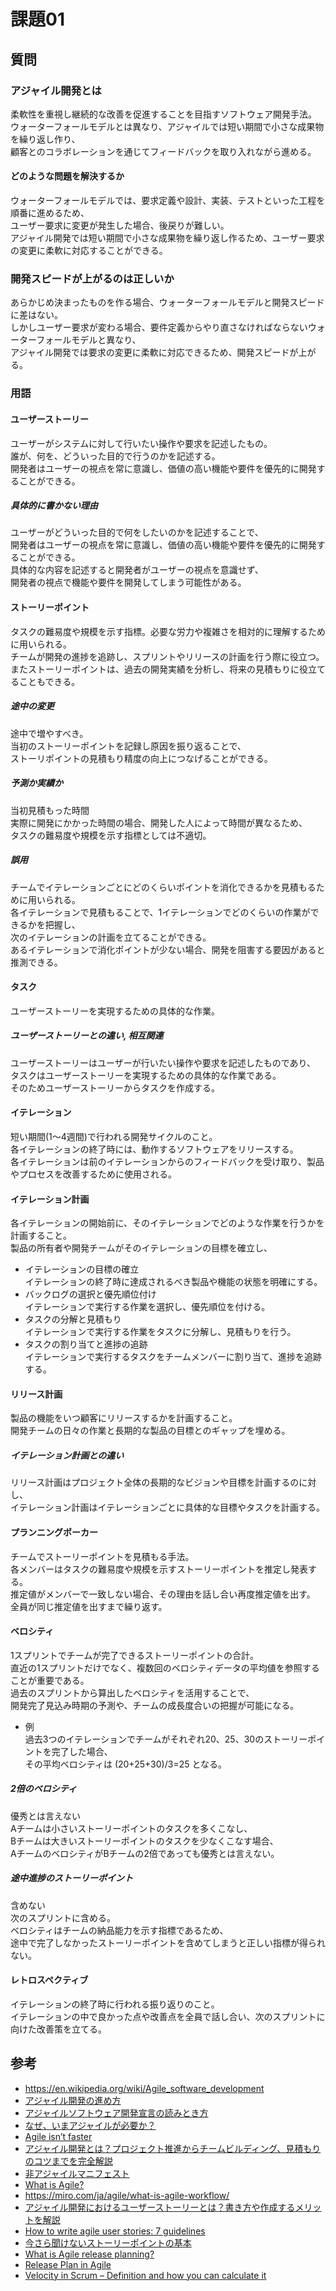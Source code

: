# 課題01

## 質問

### アジャイル開発とは

柔軟性を重視し継続的な改善を促進することを目指すソフトウェア開発手法。  
ウォーターフォールモデルとは異なり、アジャイルでは短い期間で小さな成果物を繰り返し作り、  
顧客とのコラボレーションを通じてフィードバックを取り入れながら進める。  

#### どのような問題を解決するか

ウォーターフォールモデルでは、要求定義や設計、実装、テストといった工程を順番に進めるため、  
ユーザー要求に変更が発生した場合、後戻りが難しい。  
アジャイル開発では短い期間で小さな成果物を繰り返し作るため、ユーザー要求の変更に柔軟に対応することができる。  

### 開発スピードが上がるのは正しいか

あらかじめ決まったものを作る場合、ウォーターフォールモデルと開発スピードに差はない。  
しかしユーザー要求が変わる場合、要件定義からやり直さなければならないウォーターフォールモデルと異なり、  
アジャイル開発では要求の変更に柔軟に対応できるため、開発スピードが上がる。  

### 用語

#### ユーザーストーリー

ユーザーがシステムに対して行いたい操作や要求を記述したもの。  
誰が、何を、どういった目的で行うのかを記述する。  
開発者はユーザーの視点を常に意識し、価値の高い機能や要件を優先的に開発することができる。  

##### 具体的に書かない理由

ユーザーがどういった目的で何をしたいのかを記述することで、  
開発者はユーザーの視点を常に意識し、価値の高い機能や要件を優先的に開発することができる。  
具体的な内容を記述すると開発者がユーザーの視点を意識せず、  
開発者の視点で機能や要件を開発してしまう可能性がある。  

#### ストーリーポイント

タスクの難易度や規模を示す指標。必要な労力や複雑さを相対的に理解するために用いられる。  
チームが開発の進捗を追跡し、スプリントやリリースの計画を行う際に役立つ。
またストーリーポイントは、過去の開発実績を分析し、将来の見積もりに役立てることもできる。  

##### 途中の変更

途中で増やすべき。  
当初のストーリーポイントを記録し原因を振り返ることで、  
ストーリポイントの見積もり精度の向上につなげることができる。  

##### 予測か実績か

当初見積もった時間  
実際に開発にかかった時間の場合、開発した人によって時間が異なるため、  
タスクの難易度や規模を示す指標としては不適切。  

##### 誤用

チームでイテレーションごとにどのくらいポイントを消化できるかを見積もるために用いられる。  
各イテレーションで見積もることで、1イテレーションでどのくらいの作業ができるかを把握し、  
次のイテレーションの計画を立てることができる。  
あるイテレーションで消化ポイントが少ない場合、開発を阻害する要因があると推測できる。  

#### タスク

ユーザーストーリーを実現するための具体的な作業。  

##### ユーザーストーリーとの違い, 相互関連

ユーザーストーリーはユーザーが行いたい操作や要求を記述したものであり、  
タスクはユーザーストーリーを実現するための具体的な作業である。  
そのためユーザーストーリーからタスクを作成する。  

#### イテレーション

短い期間(1～4週間)で行われる開発サイクルのこと。  
各イテレーションの終了時には、動作するソフトウェアをリリースする。  
各イテレーションは前のイテレーションからのフィードバックを受け取り、製品やプロセスを改善するために使用される。  

#### イテレーション計画

各イテレーションの開始前に、そのイテレーションでどのような作業を行うかを計画すること。  
製品の所有者や開発チームがそのイテレーションの目標を確立し、

- イテレーションの目標の確立  
  イテレーションの終了時に達成されるべき製品や機能の状態を明確にする。  
- バックログの選択と優先順位付け  
  イテレーションで実行する作業を選択し、優先順位を付ける。
- タスクの分解と見積もり  
  イテレーションで実行する作業をタスクに分解し、見積もりを行う。
- タスクの割り当てと進捗の追跡  
  イテレーションで実行するタスクをチームメンバーに割り当て、進捗を追跡する。

#### リリース計画

製品の機能をいつ顧客にリリースするかを計画すること。  
開発チームの日々の作業と長期的な製品の目標とのギャップを埋める。  

##### イテレーション計画との違い

リリース計画はプロジェクト全体の長期的なビジョンや目標を計画するのに対し、  
イテレーション計画はイテレーションごとに具体的な目標やタスクを計画する。  

#### プランニングポーカー

チームでストーリーポイントを見積もる手法。  
各メンバーはタスクの難易度や規模を示すストーリーポイントを推定し発表する。  
推定値がメンバーで一致しない場合、その理由を話し合い再度推定値を出す。  
全員が同じ推定値を出すまで繰り返す。  

#### ベロシティ

1スプリントでチームが完了できるストーリーポイントの合計。  
直近の1スプリントだけでなく、複数回のベロシティデータの平均値を参照することが重要である。  
過去のスプリントから算出したベロシティを活用することで、  
開発完了見込み時期の予測や、チームの成長度合いの把握が可能になる。  

- 例  
過去3つのイテレーションでチームがそれぞれ20、25、30のストーリーポイントを完了した場合、  
その平均ベロシティは (20+25+30)/3=25 となる。  

##### 2倍のベロシティ

優秀とは言えない  
Aチームは小さいストーリーポイントのタスクを多くこなし、  
Bチームは大きいストーリーポイントのタスクを少なくこなす場合、  
AチームのベロシティがBチームの2倍であっても優秀とは言えない。  

##### 途中進捗のストーリーポイント

含めない  
次のスプリントに含める。  
ベロシティはチームの納品能力を示す指標であるため、  
途中で完了しなかったストーリーポイントを含めてしまうと正しい指標が得られない。  

#### レトロスペクティブ

イテレーションの終了時に行われる振り返りのこと。  
イテレーションの中で良かった点や改善点を全員で話し合い、次のスプリントに向けた改善策を立てる。  

## 参考

- <https://en.wikipedia.org/wiki/Agile_software_development>  
- [アジャイル開発の進め方](https://www.ipa.go.jp/digital/hjuojm000000gwoo-att/000065606.pdf)
- [アジャイルソフトウェア開発宣言の読みとき方](https://www.ipa.go.jp/jinzai/skill-standard/plus-it-ui/itssplus/ps6vr70000001i7c-att/000065601.pdf)
- [なぜ、いまアジャイルが必要か？](https://www.ipa.go.jp/jinzai/skill-standard/plus-it-ui/itssplus/ps6vr70000001i7c-att/000073019.pdf)
- [Agile isn’t faster](https://www.engineeringforhumans.com/agile/agile-isnt-faster/)
- [アジャイル開発とは？プロジェクト推進からチームビルディング、見積もりのコツまでを完全解説](https://thinkit.co.jp/article/22032)
- [非アジャイルマニフェスト](https://kawaguti.hateblo.jp/entry/2018/10/31/114305)
- [What is Agile?](https://speakerdeck.com/kawaguti/what-is-agile)
- <https://miro.com/ja/agile/what-is-agile-workflow/>
- [アジャイル開発におけるユーザーストーリーとは？書き方や作成するメリットを解説](https://miro.com/ja/agile/what-is-a-user-story/)
- [How to write agile user stories: 7 guidelines](https://www.infoworld.com/article/3336476/how-to-write-agile-user-stories-7-guidelines.html)
- [今さら聞けないストーリーポイントの基本](https://www.ryuzee.com/contents/blog/14570)
- [What is Agile release planning?](https://monday.com/blog/rnd/agile-release-planning/)
- [Release Plan in Agile](https://www.simplilearn.com/agile-release-plan-article)
- [Velocity in Scrum – Definition and how you can calculate it](https://www.agile-academy.com/en/scrum-master/velocity-definition-and-how-you-can-calculate-it/)
